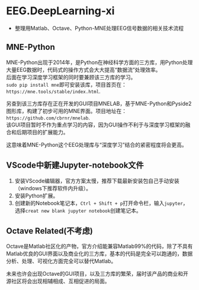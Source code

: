 # EEG.DeepLearning-xi

- 整理用Matlab、Octave、Python-MNE处理EEG信号数据的相关技术流程

## MNE-Python

MNE-Python出现于2014年，是Python在神经科学方面的三方库，用Python处理大量EEG数据时，代码式的操作方式会大大提高“数据流”处理效率。  
后面在学习深度学习框架的同时要兼顾该三方库的学习。  
`sudo pip install mne`即可安装该库，项目首页在：`https://mne.tools/stable/index.html`.  

另查到该三方库存在正在开发的GUI项目MNELAB，基于MNE-Python和Pyside2图形库，构建了初步可用的MNE界面。项目地址在：  
`https://github.com/cbrnr/mnelab`.  
该GUI项目暂时不作为重点学习的内容，因为GUI操作不利于与深度学习框架的融合和后期项目的扩展能力。  

这意味着MNE-Python这个EEG处理库与“深度学习”结合的紧密程度将会更高。  

## VScode中新建Jupyter-notebook文件
1. 安装VScode编辑器，官方方案太慢，推荐下载最新安装包自己手动安装（windows下推荐软件内升级）。  
2. 安装Python扩展。  
3. 创建新的Notebook笔记本，`Ctrl + Shift + p`打开命令栏，输入`jupyter`，选择`creat new blank jupyter notebook`创建笔记本。

## Octave Related(不考虑)
Octave是Matlab社区化的产物，官方介绍能兼容Matlab99%的代码，除了不具有Matlab优良的GUI界面以及商业化的三方库，基本的代码是完全可以跑通的，数据分析、处理、可视化方面完全可以替代Matlab。

未来也许会出现Octave的GUI项目，以及三方库的繁荣，届时该产品的商业和开源社区将会出现相辅相成、互相促进的局面。
